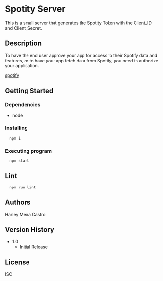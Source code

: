 # Spotity Server

This is a small server that generates the Spotity Token with the Client_ID and Client_Secret.

## Description

To have the end user approve your app for access to their Spotify data and features, or to have your app fetch data from Spotify, you need to authorize your application.

[spotify](https://developer.spotify.com/documentation/general/guides/authorization-guide/)

## Getting Started

### Dependencies

* node

### Installing

```
  npm i
```


### Executing program

```
  npm start
```



## Lint

```
  npm run lint
```

## Authors

Harley Mena Castro


## Version History

* 1.0
    * Initial Release

## License

ISC
